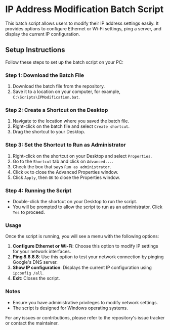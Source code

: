 # IP Address Modification Batch Script

This batch script allows users to modify their IP address settings easily. It provides options to configure Ethernet or Wi-Fi settings, ping a server, and display the current IP configuration.

## Setup Instructions

Follow these steps to set up the batch script on your PC:

### Step 1: Download the Batch File

1. Download the batch file from the repository.
2. Save it to a location on your computer, for example, `C:\Scripts\IPModification.bat`.

### Step 2: Create a Shortcut on the Desktop

1. Navigate to the location where you saved the batch file.
2. Right-click on the batch file and select `Create shortcut`.
3. Drag the shortcut to your Desktop.

### Step 3: Set the Shortcut to Run as Administrator

1. Right-click on the shortcut on your Desktop and select `Properties`.
2. Go to the `Shortcut` tab and click on `Advanced...`.
3. Check the box that says `Run as administrator`.
4. Click `OK` to close the Advanced Properties window.
5. Click `Apply`, then `OK` to close the Properties window.

### Step 4: Running the Script

- Double-click the shortcut on your Desktop to run the script.
- You will be prompted to allow the script to run as an administrator. Click `Yes` to proceed.

### Usage

Once the script is running, you will see a menu with the following options:

1. **Configure Ethernet or Wi-Fi**: Choose this option to modify IP settings for your network interfaces.
2. **Ping 8.8.8.8**: Use this option to test your network connection by pinging Google's DNS server.
3. **Show IP configuration**: Displays the current IP configuration using `ipconfig /all`.
4. **Exit**: Closes the script.

### Notes

- Ensure you have administrative privileges to modify network settings.
- The script is designed for Windows operating systems.

For any issues or contributions, please refer to the repository's issue tracker or contact the maintainer.

